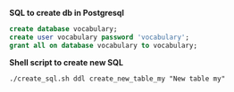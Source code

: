 **SQL to create db in Postgresql**
```sql
create database vocabulary;
create user vocabulary password 'vocabulary';
grant all on database vocabulary to vocabulary;
```

**Shell script to create new SQL**
```shell
./create_sql.sh ddl create_new_table_my "New table my"
```
